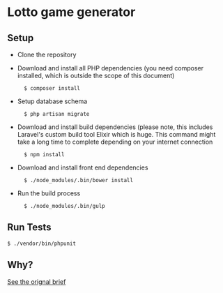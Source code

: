 Lotto game generator
===

Setup
---

* Clone the repository

* Download and install all PHP dependencies (you need composer installed, which is outside the scope of this document)

        $ composer install

* Setup database schema

        $ php artisan migrate

* Download and install build dependencies (please note, this includes Laravel's custom build tool Elixir which is huge. This command might take a long time to complete depending on your internet connection

        $ npm install

* Download and install front end dependencies

        $ ./node_modules/.bin/bower install

* Run the build process

        $ ./node_modules/.bin/gulp
Run Tests
---

`$ ./vendor/bin/phpunit`

Why?
---

[See the orignal brief](brief.md)
